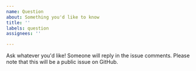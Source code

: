 ```yaml
---
name: Question
about: Something you'd like to know
title: ''
labels: question
assignees: ''

---
```


Ask whatever you'd like! Someone will reply in the issue comments. Please note that this will be a public issue on
GitHub.
